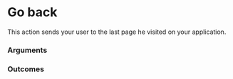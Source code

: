 # Go back

This action sends your user to the last page he visited on your application.

### Arguments

### Outcomes



